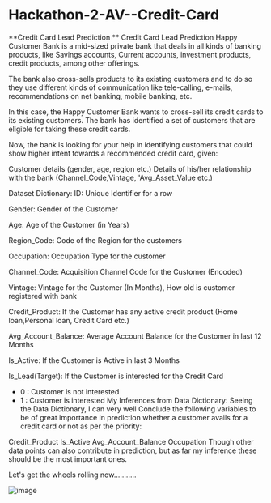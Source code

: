 # Hackathon-2-AV--Credit-Card


**Credit Card Lead Prediction
**
Credit Card Lead Prediction Happy Customer Bank is a mid-sized private bank that deals in all kinds of banking products, like Savings accounts, Current accounts, investment products, credit products, among other offerings.

The bank also cross-sells products to its existing customers and to do so they use different kinds of communication like tele-calling, e-mails, recommendations on net banking, mobile banking, etc.

In this case, the Happy Customer Bank wants to cross-sell its credit cards to its existing customers. The bank has identified a set of customers that are eligible for taking these credit cards.

Now, the bank is looking for your help in identifying customers that could show higher intent towards a recommended credit card, given:

Customer details (gender, age, region etc.) Details of his/her relationship with the bank (Channel_Code,Vintage, 'Avg_Asset_Value etc.)

Dataset Dictionary:
ID: Unique Identifier for a row

Gender: Gender of the Customer

Age: Age of the Customer (in Years)

Region_Code: Code of the Region for the customers

Occupation: Occupation Type for the customer

Channel_Code: Acquisition Channel Code for the Customer (Encoded)

Vintage: Vintage for the Customer (In Months), How old is customer registered with bank

Credit_Product: If the Customer has any active credit product (Home loan,Personal loan, Credit Card etc.)

Avg_Account_Balance: Average Account Balance for the Customer in last 12 Months

Is_Active: If the Customer is Active in last 3 Months

Is_Lead(Target): If the Customer is interested for the Credit Card

 - 0 : Customer is not interested
 - 1 : Customer is interested
My Inferences from Data Dictionary:
Seeing the Data Dictionary, I can very well Conclude the following variables to be of great importance in prediction whether a customer avails for a credit card or not as per the priority:

Credit_Product
Is_Active
Avg_Account_Balance
Occupation
Though other data points can also contribute in prediction, but as far my inference these should be the most important ones.

Let's get the wheels rolling now...........

![image](https://user-images.githubusercontent.com/66025137/122057697-887ebe80-ce08-11eb-8c1d-1d5f9cff1ac7.png)

